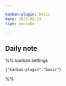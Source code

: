 ```yaml
---

kanban-plugin: basic
date: 2023-08-23
tipe: youtube

---
```


## Daily note





%% kanban:settings
```
{"kanban-plugin":"basic"}
```
%%